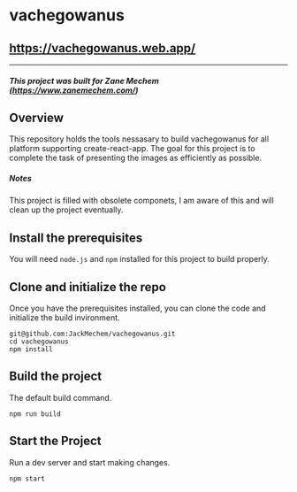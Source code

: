 
# vachegowanus
## https://vachegowanus.web.app/

***

##### This project was built for Zane Mechem (https://www.zanemechem.com/)

## Overview

This repository holds the tools nessasary to build vachegowanus for all platform supporting create-react-app. The goal for this project is to complete the task of presenting the images as efficiently as possible.

##### Notes

This project is filled with obsolete componets, I am aware of this and will clean up the project eventually.

## Install the prerequisites

You will need `node.js` and `npm` installed for this project to build properly.

## Clone and initialize the repo

Once you have the prerequisites installed, you can clone the code and initialize the build invironment.
```
git@github.com:JackMechem/vachegowanus.git
cd vachegowanus
npm install
```

## Build the project

The default build command.
```
npm run build
```

## Start the Project

Run a dev server and start making changes.
```
npm start
```
